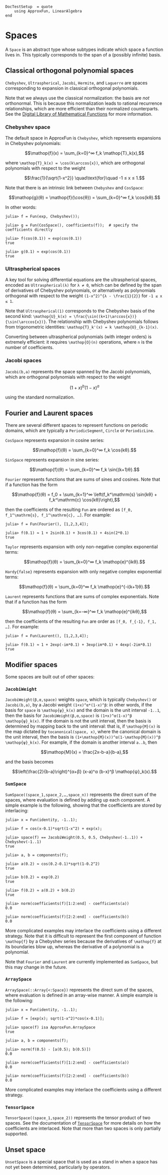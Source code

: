 ```@meta
DocTestSetup  = quote
    using ApproxFun, LinearAlgebra
end
```

# Spaces

A `Space` is an abstract type whose subtypes indicate which space a function lives in. This typically corresponds to the span of a (possibly infinite) basis.

## Classical orthogonal polynomial spaces

`Chebyshev`, `Ultraspherical`, `Jacobi`, `Hermite`, and `Laguerre` are spaces corresponding to expansion in classical orthogonal polynomials.

Note that we always use the classical normalization: the basis are _not_ orthonormal.  This is because this normalization leads to rational recurrence relationships, which are more efficient than their normalized counterparts. See the [Digital Library of Mathematical Functions](https://dlmf.nist.gov/18) for more information.

### Chebyshev space

The default space in ApproxFun is `Chebyshev`, which represents expansions in Chebyshev polynomials:

```math
\mathop{f}(x) = \sum_{k=0}^∞ f_k \mathop{T}_k(x),
```

where ``\mathop{T}_k(x) = \cos(k\arccos{x})``, which are orthogonal polynomials with respect to the weight

```math
\frac{1}{\sqrt{1-x^2}} \quad\text{for}\quad -1 ≤ x ≤ 1.
```

Note that there is an intrinsic link between `Chebyshev` and `CosSpace`:

```math
\mathop{g}(θ) = \mathop{f}(\cos{θ}) = \sum_{k=0}^∞ f_k \cos{kθ}.
```

In other words:

```jldoctest
julia> f = Fun(exp, Chebyshev());

julia> g = Fun(CosSpace(), coefficients(f));  # specify the coefficients directly

julia> f(cos(0.1)) ≈ exp(cos(0.1))
true

julia> g(0.1) ≈ exp(cos(0.1))
true
```

### Ultraspherical spaces

A key tool for solving differential equations are the ultraspherical spaces, encoded as `Ultraspherical(λ)` for `λ ≠ 0`,
which can be defined by the span of derivatives of Chebyshev polynomials, or alternatively as polynomials orthogonal with respect to the weight ``(1-x^2)^{λ - \frac{1}{2}}`` for ``-1 ≤ x ≤ 1``.

Note that `Ultraspherical(1)` corresponds to the Chebyshev basis of the second kind: ``\mathop{U}_k(x) = \frac{\sin((k+1)\arccos{x})}{\sin(\arccos{x})}``.  The relationship with Chebyshev polynomials follows from trigonometric identities: ``\mathop{T}_k'(x) = k \mathop{U}_{k-1}(x)``.

Converting between ultraspherical polynomials (with integer orders) is extremely efficient: it requires ``\mathop{O}(n)`` operations, where ``n`` is the number of coefficients.

### Jacobi spaces

`Jacobi(b,a)` represents the space spanned by the Jacobi polynomials, which are orthogonal polynomials with respect to the weight

```math
(1+x)^b(1-x)^a
```

using the standard normalization.

## Fourier and Laurent spaces

There are several different spaces to represent functions on periodic domains, which are typically a `PeriodicSegment`, `Circle` or `PeriodicLine`.

`CosSpace` represents expansion in cosine series:

```math
\mathop{f}(θ) = \sum_{k=0}^∞ f_k \cos{kθ}.
```

`SinSpace` represents expansion in sine series:

```math
\mathop{f}(θ) = \sum_{k=0}^∞ f_k \sin{(k+1)θ}.
```

`Fourier` represents functions that are sums of sines and cosines.  Note that if a function has the form

```math
\mathop{f}(θ) = f_0 + \sum_{k=1}^∞ \left(f_k^\mathrm{s} \sin{kθ} + f_k^\mathrm{c} \cos{kθ}\right),
```

then the coefficients of the resulting `Fun` are ordered as ``[f_0, f_1^\mathrm{s}, f_1^\mathrm{c}, …]``.  For example:

```jldoctest
julia> f = Fun(Fourier(), [1,2,3,4]);

julia> f(0.1) ≈ 1 + 2sin(0.1) + 3cos(0.1) + 4sin(2*0.1)
true
```

`Taylor` represents expansion with only non-negative complex exponential terms:

```math
\mathop{f}(θ) = \sum_{k=0}^∞ f_k \mathop{e}^{ikθ}.
```

`Hardy{false}` represents expansion with only negative complex exponential terms:

```math
\mathop{f}(θ) = \sum_{k=0}^∞ f_k \mathop{e}^{-i(k+1)θ}.
```

`Laurent` represents functions that are sums of complex exponentials.  Note that if a function has the form

```math
\mathop{f}(θ) = \sum_{k=-∞}^∞ f_k \mathop{e}^{ikθ},
```

then the coefficients of the resulting `Fun` are order as ``[f_0, f_{-1}, f_1, …]``.  For example:

```jldoctest
julia> f = Fun(Laurent(), [1,2,3,4]);

julia> f(0.1) ≈ 1 + 2exp(-im*0.1) + 3exp(im*0.1) + 4exp(-2im*0.1)
true
```

## Modifier spaces

Some spaces are built out of other spaces:

### `JacobiWeight`

`JacobiWeight(β,α,space)`  weights `space`, which is typically `Chebyshev()` or `Jacobi(b,a)`, by a Jacobi weight `(1+x)^α*(1-x)^β`: in other words, if the basis for `space` is ``\mathop{ψ}_k(x)`` and the domain is the unit interval `-1..1`, then the basis for `JacobiWeight(β,α,space)` is ``(1+x)^α(1-x)^β \mathop{ψ}_k(x)``. If the domain is
not the unit interval, then the basis is determined by mapping back to the unit interval: that is, if ``\mathop{M}(x)`` is the map dictated by `tocanonical(space, x)`, where the canonical domain is the unit interval, then the basis is ``(1+\mathop{M}(x))^α(1-\mathop{M}(x))^β \mathop{ψ}_k(x)``. For example, if the domain is another interval `a..b`, then

```math
\mathop{M}(x) = \frac{2x-b-a}{b-a},
```

and the basis becomes

```math
\left(\frac{2}{b-a}\right)^{α+β}  (x-a)^α (b-x)^β \mathop{ψ}_k(x).
```

### `SumSpace`

`SumSpace((space_1,space_2,…,space_n))` represents the direct sum of the spaces, where evaluation is defined by adding up each component. A simple example is the following, showing that the coefficients are stored by interlacing:

```jldoctest sumspace
julia> x = Fun(identity, -1..1);

julia> f = cos(x-0.1)*sqrt(1-x^2) + exp(x);

julia> space(f) == JacobiWeight(0.5, 0.5, Chebyshev(-1..1)) + Chebyshev(-1..1)
true

julia> a, b = components(f);

julia> a(0.2) ≈ cos(0.2-0.1)*sqrt(1-0.2^2)
true

julia> b(0.2) ≈ exp(0.2)
true

julia> f(0.2) ≈ a(0.2) + b(0.2)
true

julia> norm(coefficients(f)[1:2:end] - coefficients(a))
0.0

julia> norm(coefficients(f)[2:2:end] - coefficients(b))
0.0
```

More complicated examples may interlace the coefficients using a different strategy.  Note that it is difficult to represent the first component of function ``\mathop{f}`` by a Chebyshev series because the derivatives of ``\mathop{f}`` at its boundaries blow up, whereas the derivative of a polynomial is a polynomial.

Note that `Fourier` and `Laurent` are currently implemented as `SumSpace`, but this may change in the future.

### `ArraySpace`

`ArraySpace(::Array{<:Space})` represents the direct sum of the spaces, where evaluation is defined in an array-wise manner.  A simple example is the following:

```jldoctest
julia> x = Fun(identity, -1..1);

julia> f = [exp(x); sqrt(1-x^2)*cos(x-0.1)];

julia> space(f) isa ApproxFun.ArraySpace
true

julia> a, b = components(f);

julia> norm(f(0.5) - [a(0.5); b(0.5)])
0.0

julia> norm(coefficients(f)[1:2:end] - coefficients(a))
0.0

julia> norm(coefficients(f)[2:2:end] - coefficients(b))
0.0
```

More complicated examples may interlace the coefficients using a different strategy.

### `TensorSpace`

`TensorSpace((space_1,space_2))` represents the tensor product of two spaces.
See the documentation of [`TensorSpace`](@ref) for more details on how the coefficients are interlaced.
Note that more than two spaces is only partially supported.

## Unset space

`UnsetSpace` is a special space that is used as a stand in when a space has not yet been determined, particularly by operators.
